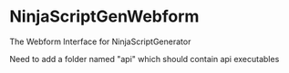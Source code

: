 # NinjaScriptGenWebform
The Webform Interface for NinjaScriptGenerator

Need to add a folder named "api" which should contain api executables
